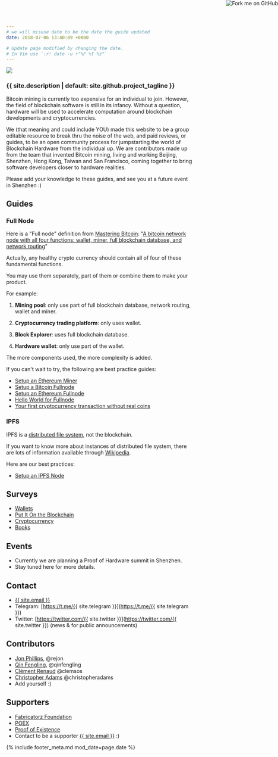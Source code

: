 ```yaml
---
# we will misuse date to be the date the guide updated
date: 2018-07-06 13:40:09 +0000

# Update page modified by changing the date.
# In Vim use `:r! date -u +"%F %T %z"`
---
```


<a class="github-ribbon" href="{{ site.github.repository_url }}"><img style="position: absolute; top: 0; right: 0; border: 0;" src="https://s3.amazonaws.com/github/ribbons/forkme_right_green_007200.png" alt="Fork me on GitHub"></a>

![](/assets/poh-logo-256.png?raw=true)

### {{ site.description | default: site.github.project_tagline }}

Bitcoin mining is currently too expensive for an individual to join. However, the field of blockchain software is still in its infancy. Without a question, hardware will be used to accelerate computation around blockchain developments and cryptocurrencies.

We (that meaning and could include YOU) made this website to be a group editable resource to break thru the noise of the web, and paid reviews, or guides, to be an open community process for jumpstarting the world of Blockchain Hardware from the individual up. We are contributors made up from the team that invented Bitcoin mining, living and working Beijing, Shenzhen, Hong Kong, Taiwan and San Francisco, coming together to bring software developers closer to hardware realities.

Please add your knowledge to these guides, and see you at a future event in Shenzhen :)


## Guides

### Full Node

Here is a "Full node" definition from [Mastering Bitcoin](https://github.com/bitcoinbook/bitcoinbook): 
 "[A bitcoin network node with all four functions: wallet, miner, full blockchain database, and network routing](https://github.com/bitcoinbook/bitcoinbook/blob/develop/ch08.asciidoc#full_node_reference)"

Actually, any healthy crypto currency should contain all of four of these fundamental functions.

You may use them separately, part of them or combine them to make your product.

For example:

1. __Mining pool__: only use part of full blockchain database, network routing, wallet and miner.

2. __Cryptocurrency trading platform__: only uses wallet.

3. __Block Explorer__: uses full blockchain database.

4. __Hardware wallet__: only use part of the wallet.

The more components used, the more complexity is added.

If you can't wait to try, the following are best practice guides:

- [Setup an Ethereum Miner](/guide/setup-ethereum-miner)
- [Setup a Bitcoin Fullnode](/guide/setup-bitcoin-fullnode)
- [Setup an Ethereum Fullnode](/guide/setup-ethereum-fullnode)
- [Hello World for Fullnode](/guide/fullnode-helloworld)
- [Your first cryptocurrency transaction without real coins](/guide/testnet-guide.md)

### IPFS

IPFS is a [distributed file system](https://en.wikipedia.org/wiki/Clustered_file_system#Distributed_file_systems), not the blockchain.

If you want to know more about instances of distributed file system, there are lots of information available through [Wikipedia](https://en.wikipedia.org/wiki/List_of_file_systems#Distributed_file_systems).

Here are our best practices:

- [Setup an IPFS Node](/guide/setup-ipfs-node)

## Surveys

- [Wallets](/survey/wallets)
- [Put It On the Blockchain](/survey/put-it-on-the-blockchain)
- [Cryptocurrency](/survey/cryptocurrency)
- [Books](/survey/books)

## Events

- Currently we are planning a Proof of Hardware summit in Shenzhen.
- Stay tuned here for more details.

## Contact

- <a href="mailto:{{ site.email }}">{{ site.email }}</a>
- Telegram: [https://t.me/{{ site.telegram }}](https://t.me/{{ site.telegram }})
- Twitter: [https://twitter.com/{{ site.twitter }}](https://twitter.com/{{ site.twitter }}) (news & for public announcements)

## Contributors

- [Jon Phillips](http://rejon.org), @rejon
- [Qin Fengling](http://qinfengling.io), @qinfengling
- [Clément Renaud](http://clementrenaud.com) @clemsos
- [Christopher Adams](https://christopheradams.io) @christopheradams
- Add yourself :)

## Supporters

- [Fabricatorz Foundation](https://fabricatorz.org)
- [POEX](https://poex.io)
- [Proof of Existence](https://proofofexistence.com)
- Contact to be a supporter <a href="mailto:{{ site.email }}">{{ site.email }}</a>  :)


{% include footer_meta.md mod_date=page.date %}
